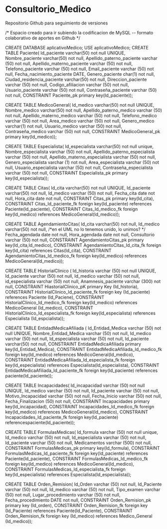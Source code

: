 # Consultorio_Medico
Repositorio Github para seguimiento de versiones 

/* Espacio creado para ir subiendo la codificacion de MySQL -- formato colaborativo de aportes en Github */

CREATE DATABASE aplicativoMedico;
USE aplicativoMedico;
CREATE TABLE Paciente(
Id_paciente varchar(50) not null UNIQUE,
Nombre_paciente varchar(50) not null,
Apellido_paterno_paciente varchar (50) not null,
Apellido_materno_paciente varchar (50) not null,
Telefono_paciente varchar (50) not null,
Email_paciente varchar (50) not null,
Fecha_nacimiento_paciente DATE,
Genero_paciente char(1) not null,
Ciudad_residencia_paciente varchar(50) not null,
Direccion_paciente varchar (50) not null,
Codigo_afiliacion varchar (50) not null,
Usuario_paciente varchar (50) not null,
Contraseña_paciente varchar (50) not null,
CONSTRAINT Paciente_pk primary key(Id_paciente));

CREATE TABLE MedicoGeneral(
Id_medico varchar(50) not null UNIQUE,
Nombre_medico varchar(50) not null,
Apellido_paterno_medico varchar (50) not null,
Apellido_materno_medico varchar (50) not null,
Telefono_medico varchar (50) not null,
Area_medico varchar (50) not null,
Genero_medico varchar(1) not null,
Usuario_medico varchar (50) not null,
Contraseña_medico varchar (50) not null,
CONSTRAINT MedicoGeneral_pk primary key(Id_medico));

CREATE TABLE Especialista(
Id_especialista varchar(50) not null unique,
Nombre_especialista varchar (50) not null,
Apellido_paterno_especialista varchar (50) not null,
Apellido_materno_especialista varchar (50) not null,
Genero_especialista varchar (1) not null,
Area_especialista varchar (50) not null,
Usuario_especialista varchar (50) not null,
Contraseña_especialista varchar (50) not null,
CONSTRAINT Especialista_pk primary key(Id_especialista));

CREATE TABLE Citas(
Id_cita varchar(50) not null UNIQUE,
Id_paciente varchar(50) not null,
Id_medico varchar (50) not null,
Fecha_cita date not null,
Hora_cita date not null,
CONSTRAINT Citas_pk primary key(Id_cita),
CONSTRAINT Citas_Id_paciente_fk foreign key(Id_paciente) references Paciente(Id_paciente),
CONSTRAINT Citas_Id_medico_fk foreign key(Id_medico) references MedicoGeneral(Id_medico));

CREATE TABLE AgendamientoCitas(
Id_cita varchar(50) not null,
Id_medico varchar(50) not null, /*en el UML no lo tenemos unido, lo unimos? */
Fecha_agendada date not null,
Hora_agendada date not null,
Consultorio varchar (50) not null,
CONSTRAINT AgendamientoCitas_pk primary key(Id_cita,Id_medico),
CONSTRAINT AgendamientoCitas_Id_cita_fk foreign key(Id_cita) references Citas(Id_cita),
CONSTRAINT AgendamientoCitas_Id_medico_fk foreign key(Id_medico) references MedicoGeneral(Id_medico));

CREATE TABLE HistorialClinico (
    Id_historia varchar (50) not null UNIQUE, 
    Id_paciente varchar (50) not null, 
    Id_medico varchar (50) not null, 
    id_especialista varchar (50) not null, 
    Anamnesis_paciente varchar (300) not null,
    CONSTRAINT HiastorialClinico_pK primary Key (Id_historia),  
    CONSTRAINT HistorialClinico_Id_paciente_fk foreign key (Id_paciente) references Paciente (Id_Paciene),
    CONSTRAINT HistorialClinico_Id_medico_fk foreign key(Id_medico) references MedicoGeneral (Id_medico), 
    CONSTRAINT HistorialClinico_Id_especialista_fk foreign key(Id_especialista) references Especialista (Id_espcialista));

CREATE TABLE EntidadMedicaAfiliada (
    Id_Entidad_Medica varchar (50) not null UNIQUE,
    Nombre_Entidad_Medica varchar (50) not null,
    Id_medico varchar (50) not null,
    Id_especialista varchar (50) not null,
    Id_paciente varchar(50) not null,
    CONSTRAINT EntidadMedicaAfiliada primary key(Id_Entidad_Medica),
    CONSTRAINT EntidadMedicaAfiliada_Id_medico_fk foreign key(Id_medico) references MedicoGeneral(Id_medico),
    CONSTRAINT EntidadMedicaAfiliada_Id_especialista_fk foreign key(Id_especialista) references Especialista(Id_especialista),
    CONSTRAINT EntidadMedicaAfiliada_Id_paciente_fk foreign key(Id_paciente) references paciente(Id_paciente));

CREATE TABLE Incapacidades(
    Id_incapacidad varchar (50) not null UNIQUE,
    Id_medico varchar (50) not null,
    Id_paciente varchar (50) not null,
    Motivo_Incapacidad varchar (50) not null,
    Fecha_Inicio varchar (50) not null,
    Fecha_Finalizacion (50) not null,
    CONSTRAINT Incapacidades primary key(Id_incapacidad),
    CONSTRAINT Incapacidades_Id_medico_fk foreign key(Id_medico) references MedicoGeneral(Id_medico),
    CONSTRAINT Incapacidades_Id_paciente_fk foreign key(Id_paciente) referencespaciente(Id_paciente));


CREATE TABLE FormulasMedicas(
    Id_formula varchar (50) not null unique,
    Id_medico varchar (50) not null,
    Id_especialista varchar (50) not null,
    Id_paciente varchar (50) not null,
    Medicamentos varchar (500) not null,
    CONSTRAINT FormulasMedicas_pk primary key(Id_formula),
    CONSTRAINT FormulasMedicas_Id_paciente_fk foreign key(Id_paciente) references Paciente(Id_paciente),
    CONSTRAINT FormulasMedicas_Id_medico_fk foreign key(Id_medico) references MedicoGeneral(Id_medico),
    CONSTRAINT FormulasMedicas_Id_especialista_fk foreign key(Id_especialista) references Especialista(Id_especialista)); 

CREATE TABLE Orden_Remision(
    Id_Orden varchar (50) not null, 
    Id_Paciente varchar (50) not null, 
    Id_medico varchar (50) not null, 
    Tipo_examen varchar (50) not null, 
    Lugar_procedimiento varchar (50) not null, 
    Fecha_procedimiento DATE not null, 
    CONSTRAINT Orden_Remision_pk primary key (Id_orden), 
    CONSTRAINT Orden_Remision_fk foreign key (Id_Paciente) references Paciente(Id_Paciente), 
    CONSTRAINT Orden_Remision_fk foreign key (Id_medico) references Medico_General (Id_medico)); 